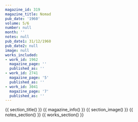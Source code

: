```yaml
---
magazine_id: 319
magazine_title: Nomad
pub_date: '1960'
volume: 5/6
number: null
month: ''
notes: null
pub_date1: 31/12/1960
pub_date2: null
image: null
works_included:
- work_id: 1962
  magazine_page: ''
  published_as: ''
- work_id: 2741
  magazine_page: '5'
  published_as: ''
- work_id: 3041
  magazine_page: '7'
  published_as: ''
---
```


{{ section_title() }}
{{ magazine_info() }}
{{ section_image() }}
{{ notes_section() }}
{{ works_section() }}
